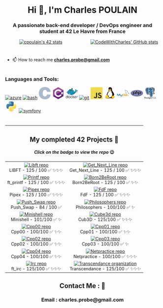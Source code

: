 <div align="center">
  <h1 align="center">Hi 👋, I'm Charles POULAIN</h1>
  <h3 align="center">A passionate back-end developer / DevOps engineer and student at 42 Le Havre from France</h3>
  <div style="display: flex; justify-content: space-between; align-items: center; gap: 40px; max-width: 800px; margin: auto;">
    <a href="https://github.com/oakoudad/badge42" style="display: block; flex: 1; text-align: center;">
      <img src="https://badge.mediaplus.ma/greenbinary/cpoulain" alt="cpoulain's 42 stats" style="max-width: 100%; height: auto; max-height: 150px;" />
    </a>
    <a href="https://github.com/anuraghazra/github-readme-stats" style="display: block; flex: 1; text-align: center;">
      <img src="https://github-readme-stats.vercel.app/api?username=CodeWithCharles&show_icons=true&theme=radical" alt="CodeWithCharles' GitHub stats" style="max-width: 100%; height: auto; max-height: 150px;" />
    </a>
  </div>
</div>

#

- 📫 How to reach me **charles.probe@gmail.com**

#

<h3 align="left">Languages and Tools:</h3>
<p align="left"> <a href="https://azure.microsoft.com/en-in/" target="_blank" rel="noreferrer"><img src="https://www.vectorlogo.zone/logos/microsoft_azure/microsoft_azure-icon.svg" alt="azure" width="40" height="40"/></a> <a href="https://www.gnu.org/software/bash/" target="_blank" rel="noreferrer"><img src="https://www.vectorlogo.zone/logos/gnu_bash/gnu_bash-icon.svg" alt="bash" width="40" height="40"/></a> <a href="https://www.cprogramming.com/" target="_blank" rel="noreferrer"><img src="https://raw.githubusercontent.com/devicons/devicon/master/icons/c/c-original.svg" alt="c" width="40" height="40"/></a> <a href="https://www.w3schools.com/cs/" target="_blank" rel="noreferrer"><img src="https://raw.githubusercontent.com/devicons/devicon/master/icons/csharp/csharp-original.svg" alt="csharp" width="40" height="40"/></a> <a href="https://www.docker.com/" target="_blank" rel="noreferrer"><img src="https://raw.githubusercontent.com/devicons/devicon/master/icons/docker/docker-original-wordmark.svg" alt="docker" width="40" height="40"/></a> <a href="https://git-scm.com/" target="_blank" rel="noreferrer"><img src="https://www.vectorlogo.zone/logos/git-scm/git-scm-icon.svg" alt="git" width="40" height="40"/></a> <a href="https://developer.mozilla.org/en-US/docs/Web/JavaScript" target="_blank" rel="noreferrer"><img src="https://raw.githubusercontent.com/devicons/devicon/master/icons/javascript/javascript-original.svg" alt="javascript" width="40" height="40"/></a> <a href="https://www.linux.org/" target="_blank" rel="noreferrer"><img src="https://raw.githubusercontent.com/devicons/devicon/master/icons/linux/linux-original.svg" alt="linux" width="40" height="40"/></a> <a href="https://www.mysql.com/" target="_blank" rel="noreferrer"><img src="https://raw.githubusercontent.com/devicons/devicon/master/icons/mysql/mysql-original-wordmark.svg" alt="mysql" width="40" height="40"/></a> <a href="https://www.php.net" target="_blank" rel="noreferrer"><img src="https://raw.githubusercontent.com/devicons/devicon/master/icons/php/php-original.svg" alt="php" width="40" height="40"/></a> <a href="https://www.postgresql.org" target="_blank" rel="noreferrer"><img src="https://raw.githubusercontent.com/devicons/devicon/master/icons/postgresql/postgresql-original-wordmark.svg" alt="postgresql" width="40" height="40"/></a> <a href="https://www.python.org" target="_blank" rel="noreferrer"><img src="https://raw.githubusercontent.com/devicons/devicon/master/icons/python/python-original.svg" alt="python" width="40" height="40"/></a> <a href="https://symfony.com" target="_blank" rel="noreferrer"><img src="https://symfony.com/logos/symfony_black_03.svg" alt="symfony" width="40" height="40"/></a> </p>

#

<div align="center">

<table>
  <thead>
    <tr>
      <th colspan="2">
        <h2>My completed 42 Projects 🚀</h2>
        <h4><i>Click on the badge to view the repo</i> 😉</h4>
      </th>
    </tr>
  </thead>
  <tbody>
    <tr>
      <td align="center">
        <a href="https://github.com/CodeWithCharles/42_libft">
          <img src="https://github.com/ayogun/42-project-badges/blob/main/badges/libftm.png" alt="Libft repo">
        </a><br>
        LIBFT - 125 / 100 ✅ ✨✨✨
      </td>
      <td align="center">
        <a href="https://github.com/CodeWithCharles/42_get_next_line">
          <img src="https://github.com/ayogun/42-project-badges/blob/main/badges/get_next_linem.png" alt="Get_Next_Line repo">
        </a><br>
        Get_Next_Line - 125 / 100 ✅ ✨✨✨
      </td>
    </tr>
    <tr>
      <td align="center">
        <a href="https://github.com/CodeWithCharles/42_ft_printf">
          <img src="https://github.com/ayogun/42-project-badges/blob/main/badges/ft_printfm.png" alt="Printf repo">
        </a><br>
        ft_printf - 125 / 100 ✅ ✨✨✨
      </td>
      <td align="center">
        <a href="https://www.youtube.com/watch?v=dQw4w9WgXcQ">
          <img src="https://github.com/ayogun/42-project-badges/blob/main/badges/born2beroote.png" alt="Born2BeRoot repo">
        </a><br>
        Born2BeRoot - 125 / 100 ✅ ✨✨
      </td>
    </tr>
    <tr>
      <td align="center">
        <a href="https://github.com/CodeWithCharles/42_pipex">
          <img src="https://github.com/ayogun/42-project-badges/blob/main/badges/pipexm.png" alt="Pipex repo">
        </a><br>
        Pipex - 125 / 100 ✅ ✨✨✨
      </td>
      <td align="center">
        <a href="https://github.com/CodeWithCharles/42_fdf">
          <img src="https://github.com/ayogun/42-project-badges/blob/main/badges/fdfm.png" alt="FdF repo">
        </a><br>
        FdF - 125 / 100 ✅ ✨✨✨
      </td>
    </tr>
    <tr>
      <td align="center">
        <a href="https://github.com/CodeWithCharles/42_push_swap">
          <img src="https://github.com/ayogun/42-project-badges/blob/main/badges/push_swape.png" alt="Push_Swap repo">
        </a><br>
        Push_Swap - 84 / 100 ✅ 
      </td>
      <td align="center">
        <a href="https://github.com/CodeWithCharles/42_philosophers">
          <img src="https://github.com/ayogun/42-project-badges/blob/main/badges/philosopherse.png" alt="Philosophers repo">
        </a><br>
        Philosophers - 100/100 ✅ ✨
      </td>
    </tr>
    <tr>
      <td align="center">
        <a href="https://github.com/CodeWithCharles/42_minishell">
          <img src="https://github.com/ayogun/42-project-badges/blob/main/badges/minishellm.png" alt="Minishell repo">
        </a><br>
        Minishell - 101/100 ✅ ✨
      </td>
      <td align="center">
        <a href="https://github.com/CodeWithCharles/42_cub3d">
          <img src="https://github.com/ayogun/42-project-badges/blob/main/badges/cub3dm.png" alt="Cube3d repo">
        </a><br>
        Cub3D - 125/100 ✅ ✨✨✨
      </td>
    </tr>
    <tr>
      <td align="center">
        <a href="https://github.com/CodeWithCharles/42_cpp_00">
          <img src="https://github.com/ayogun/42-project-badges/blob/main/badges/cppm.png" alt="Cpp00 repo">
        </a><br>
        Cpp00 - 100/100 ✅ ✨✨
      </td>
      <td align="center">
        <a href="https://github.com/CodeWithCharles/42_cpp_01">
          <img src="https://github.com/ayogun/42-project-badges/blob/main/badges/cppm.png" alt="Cpp01 repo">
        </a><br>
        Cpp01 - 100/100 ✅ ✨✨
      </td>
    </tr>
    <tr>
      <td align="center">
        <a href="https://github.com/CodeWithCharles/42_cpp_02">
          <img src="https://github.com/ayogun/42-project-badges/blob/main/badges/cppm.png" alt="Cpp02 repo">
        </a><br>
        Cpp02 - 100/100 ✅ ✨✨
      </td>
      <td align="center">
        <a href="https://github.com/CodeWithCharles/42_cpp_03">
          <img src="https://github.com/ayogun/42-project-badges/blob/main/badges/cppm.png" alt="Cpp03 repo">
        </a><br>
        Cpp03 - 100/100 ✅ ✨
      </td>
    </tr>
    <tr>
      <td align="center">
        <a href="https://github.com/CodeWithCharles/42_cpp_04">
          <img src="https://github.com/ayogun/42-project-badges/blob/main/badges/cppm.png" alt="Cpp04 repo">
        </a><br>
        Cpp04 - 100/100 ✅ ✨✨
      </td>
      <td align="center">
        <a href="https://github.com/CodeWithCharles/42_netpractice">
          <img src="https://github.com/ayogun/42-project-badges/blob/main/badges/netpracticem.png" alt="Netpractice repo">
        </a><br>
        Netpractice - 100/100 ✅ ✨✨✨
      </td>
    </tr>
    <tr>
      <td align="center">
        <a href="https://github.com/JeremyCheron/42_ft_irc">
          <img src="https://github.com/ayogun/42-project-badges/blob/main/badges/ft_ircm.png" alt="Irc repo">
        </a><br>
        ft_irc - 125/100 ✅ ✨✨✨
      </td>
      <td align="center">
        <a href="https://github.com/ft_preavis">
          <img src="https://github.com/ayogun/42-project-badges/blob/main/badges/ft_transcendencem.png" alt="Transcendance organization">
        </a><br>
        Transcendance - 125/100 ✅ ✨✨✨
      </td>
    </tr>
  </tbody>
</table>

</div>

<div align="center">
    <h2>Contact Me : 📱</h2>
    <h3>Email : charles.probe@gmail.com</h3>
</div>
